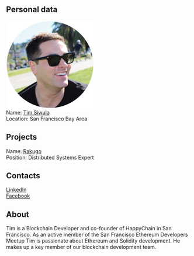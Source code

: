 ## Personal data
![ photo](../people/photo/tim_siwula.png)  
Name: [Tim Siwula](../people/tim_siwula.md)  
Location: San Francisco Bay Area  
## Projects 
Name: [Rakugo](../projects/rakugo.md)  
Position: Distributed Systems Expert  
## Contacts
[LinkedIn](https://www.linkedin.com/in/tcsiwula/)  
[Facebook](https://www.facebook.com/meow.meow.kitty.purr.for.me)  
## About
Tim is a Blockchain Developer and co-founder of HappyChain in San Francisco. As an active member of the San Francisco Ethereum Developers Meetup Tim is passionate about Ethereum and Solidity development. He makes up a key member of our blockchain development team.
